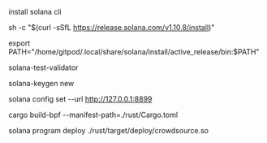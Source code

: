 install solana cli

sh -c "$(curl -sSfL https://release.solana.com/v1.10.8/install)"

export PATH="/home/gitpod/.local/share/solana/install/active_release/bin:$PATH"

solana-test-validator

solana-keygen new

solana config set --url http://127.0.0.1:8899

cargo build-bpf --manifest-path=./rust/Cargo.toml

solana program deploy ./rust/target/deploy/crowdsource.so
